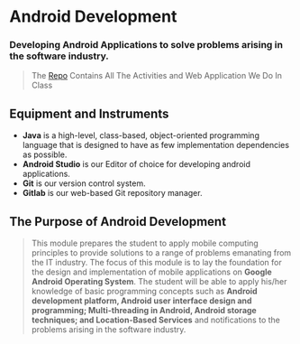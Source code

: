 # Android Development
### Developing Android Applications to solve problems arising in the software industry.

> The <a href="">Repo</a> Contains All The Activities and Web Application We Do In Class 


## Equipment and Instruments
- **Java** is a high-level, class-based, object-oriented programming language that is designed to have as few implementation dependencies as possible.
- **Android Studio**  is our Editor of choice for developing android applications.
- **Git** is our version control system.
- **Gitlab** is our web-based Git repository manager.

## The Purpose of Android Development 
> This module prepares the student to apply mobile
computing principles to provide solutions to a range of problems emanating from the IT
industry. The focus of this module is to lay the foundation for the design and
implementation of mobile applications on **Google Android Operating System**. The student
will be able to apply his/her knowledge of basic programming concepts such as **Android
development platform, Android user interface design and programming; Multi-threading in
Android, Android storage techniques; and Location-Based Services** and notifications to the
problems arising in the software industry.

<!--
## Folder structure:
```
development /
├── name of webapp/
│   ├── WEB-NIF/
│   │   ├── web.xml
│   ├── src/
|   |   ├── file.java
│   ├── lib/
|   |   ├── server-api.jar
│   ├── classes/
|   |   ├── file.class
```
-->
